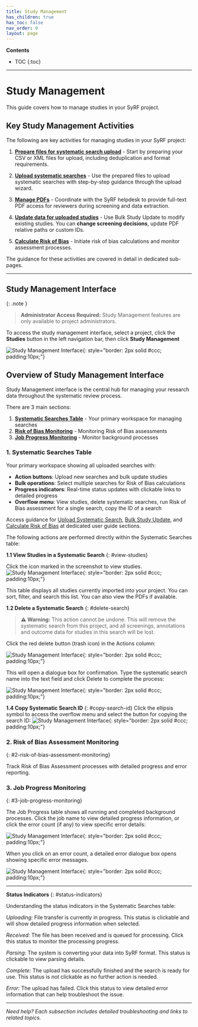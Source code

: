 ```yaml
---
title: Study Management
has_children: true
has_toc: false
nav_order: 9
layout: page
---
```


**Contents**

* TOC
{:toc}

---

# Study Management

This guide covers how to manage studies in your SyRF project.

## Key Study Management Activities

The following are key activities for managing studies in your SyRF project:

1. **[Prepare files for systematic search upload](prepare-references.html)** - Start by preparing your CSV or XML files for upload, including deduplication and format requirements.

2. **[Upload systematic searches](upload-search.html)** - Use the prepared files to upload systematic searches with step-by-step guidance through the upload wizard.

3. **[Manage PDFs](manage-pdfs.html)** - Coordinate with the SyRF helpdesk to provide full-text PDF access for reviewers during screening and data extraction.

4. **[Update data for uploaded studies](manage-studies.html)** - Use Bulk Study Update to modify existing studies. You can **change screening decisions**, update PDF relative paths or custom IDs.

5. **[Calculate Risk of Bias](calculate-risk-of-bias.html)** - Initiate risk of bias calculations and monitor assessment processes.

<!-- 6. **Monitor background processes** - Track upload progress and background processes using the monitoring tools described in [sections 3.2](#2-risk-of-bias-assessment-monitoring) and [3.3](#3-job-progress-monitoring) below.  -->

The guidance for these activities are covered in detail in dedicated sub-pages.



---

## Study Management Interface

{: .note }
> **Administrator Access Required:** Study Management features are only available to project administrators.

To access the study management interface, select a project, click the **Studies** button in the left navigation bar, then click **Study Management**

![Study Management Interface](figs/Fig_study-management-access-2.png){: style="border: 2px solid #ccc; padding:10px;"}

## Overview of Study Management Interface

Study Management interface is the central hub for managing your research data throughout the systematic review process. 

There are 3 main sections:
1. **[Systematic Searches Table](#1-systematic-searches-table)** - Your primary workspace for managing searches
2. **[Risk of Bias Monitoring](#2-risk-of-bias-assessment-monitoring)** - Monitoring Risk of Bias assessments
3. **[Job Progress Monitoring](#3-job-progress-monitoring)** - Monitor background processes


### 1. Systematic Searches Table
Your primary workspace showing all uploaded searches with:
- **Action buttons**: Upload new searches and bulk update studies
- **Bulk operations**: Select multiple searches for Risk of Bias calculations
- **Progress indicators**: Real-time status updates with clickable links to detailed progress
- **Overflow menu**: View studies, delete systematic searches, run Risk of Bias assessment for a single search, copy the ID of a search

Access guidance for [Upload Systematic Search](upload-search.html), [Bulk Study Update](manage-studies.html), and [Calculate Risk of Bias](calculate-risk-of-bias.html) at dedicated user guide sections.

The following actions are performed directly within the Systematic Searches table:

**1.1 View Studies in a Systematic Search**
{: #view-studies}

Click the icon marked in the screenshot to view studies.
![Study Management Interface](figs/Fig_view-studies-from-systematic-search-table.png){: style="border: 2px solid #ccc; padding:10px;"}


This table displays all studies currently imported into your project. You can sort, filter, and search this list. You can also view the PDFs if available.


**1.2 Delete a Systematic Search**
{: #delete-search}
> **⚠️ Warning:** This action cannot be undone. This will remove the systematic search from this project, and all screenings, annotations and outcome data for studies in this search will be lost.

Click the red delete button (trash icon) in the Actions column: 

![Study Management Interface](figs/Fig_search-delete-start.png){: style="border: 2px solid #ccc; padding:10px;"}

This will open a dialogue box for confirmation. Type the systematic search name into the text field and click Delete to complete the process:

![Study Management Interface](figs/Fig_search-delete-confirmation.png){: style="border: 2px solid #ccc; padding:10px;"}


**1.4 Copy Systematic Search ID**
{: #copy-search-id}
Click the ellipsis symbol to access the overflow menu and select the button for copying the search ID:
![Study Management Interface](figs/Fig_copy-search-id.png){: style="border: 2px solid #ccc; padding:10px;"}


### 2. Risk of Bias Assessment Monitoring
{: #2-risk-of-bias-assessment-monitoring}

Track Risk of Bias Assessment processes with detailed progress and error reporting. 

### 3. Job Progress Monitoring
{: #3-job-progress-monitoring}

The Job Progress table shows all running and completed background processes. Click the job name to view detailed progress information, or click the error count (if any) to view specific error details:

![Study Management Interface](figs/Fig_job-progress-table.png){: style="border: 2px solid #ccc; padding:10px;"}

When you click on an error count, a detailed error dialogue box opens showing specific error messages.

![Study Management Interface](figs/Fig_job-progress-table-error.png){: style="border: 2px solid #ccc; padding:10px;"}


---

**Status Indicators**
{: #status-indicators}

Understanding the status indicators in the Systematic Searches table:

*Uploading:* File transfer is currently in progress. This status is clickable and will show detailed progress information when selected.

*Received:* The file has been received and is queued for processing. Click this status to monitor the processing progress.

*Parsing:* The system is converting your data into SyRF format. This status is clickable to view parsing details.

*Complete:* The upload has successfully finished and the search is ready for use. This status is not clickable as no further action is needed.

*Error:* The upload has failed. Click this status to view detailed error information that can help troubleshoot the issue.

---

*Need help? Each subsection includes detailed troubleshooting and links to related topics.*

